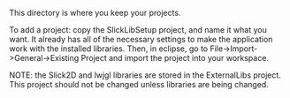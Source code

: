 This directory is where you keep your projects.

To add a project:
  copy the SlickLibSetup project, and name it what you want. It already has
  all of the necessary settings to make the application work with the installed
  libraries. Then, in eclipse, go to File->Import->General->Existing Project and import the project into your workspace.
  
NOTE: the Slick2D and lwjgl libraries are stored in the ExternalLibs project. This project should not be changed unless
      libraries are being changed.

